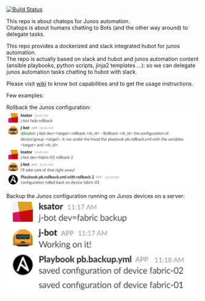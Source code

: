 [![Build Status](https://travis-ci.org/ksator/junos-automation-with-chatops.svg?branch=master)](https://travis-ci.org/ksator/junos-automation-with-chatops)

This repo is about chatops for Junos automation.  
Chatops is about humans chatting to Bots (and the other way around) to delegate tasks.   

This repo provides a dockerized and slack integrated hubot for junos automation.  
The repo is actually based on slack and hubot and junos automation content (ansible playbooks, python scripts, jinja2 templates ...): so we can delegate junos automation tasks chatting to hubot with slack.  

Please visit [wiki](https://github.com/ksator/junos-automation-with-chatops/wiki) to know bot capabilities and to get the usage instructions.  

Few examples:    

Rollback the Junos configuration:  
![rollback.png](resources/rollback.png)  

Backup the Junos configuration running on Junos devices on a server:  
![backup.png](resources/backup.png)  
